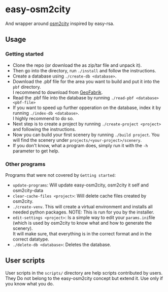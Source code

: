 # easy-osm2city
And wrapper around [osm2city](https://gitlab.com/fg-radi/osm2city) inspired by easy-rsa.

## Usage
### Getting started
* Clone the repo (or download the as zip/tar file and unpack it).
* Then go into the directory, run `./install` and follow the instructions.
* Create a database using `./create-db <database>`.
* Download the .pbf file for the area you want to build and put it into the `pbf` directory.  
  I recommend to download from [GeoFabrik](http://download.geofabrik.de/).
* Read the .pbf file into the database by running `./read-pbf <database> <pbf-file>`
* If you want to speed up further opperation on the database, index it by running `./index-db <database>`.  
  I highly recommend to do so.
* Next step is to create a project by running `./create-project <project>` and following the instructions.
* Now you can build your first scenery by running `./build project`. You will find the scenery under `projects/<your-project>/scenery`.
* If you don't know, what a program does, simply run it with the `-h` parameter to get help.

### Other programs
Programs that were not covered by `Getting started`:
* `update-programs`: Will update easy-osm2city, osm2city it self and osm2city-data
* `clear-cache-files <project>`: Will delete cache files created by osm2city.
* `./create-venv`. This will create a virtual environment and installs all needed python packages. NOTE: This is run for you by the installer.
* `edit-settings <project>`: Is a simple way to edit your `params.ini`file (which is used by osm2city to know what and how to generate the scenery).  
  It will make sure, that everything is in the correct format and in the correct datatype.
* `./delete-db <database>`: Deletes the database.

## User scripts
User scripts in the `scripts/` directory are help scripts contributed by users. They Do not belong to the easy-osm2city concept but extend it. Use only if you know what you do.
